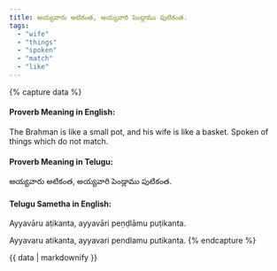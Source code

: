 ```yaml
---
title: అయ్యవారు అటికంత, అయ్యవారి పెండ్లాము పుటికంత.
tags:
  - "wife"
  - "things"
  - "spoken"
  - "match"
  - "like"
---
```


{% capture data %}
#### Proverb Meaning in English:
The Brahman is like a small pot, and his wife is like a basket.
Spoken of things which do not match.

#### Proverb Meaning in Telugu:
అయ్యవారు అటికంత, అయ్యవారి పెండ్లాము పుటికంత.

#### Telugu Sametha in English:
Ayyavāru aṭikanta, ayyavāri peṇḍlāmu puṭikanta.

Ayyavaru atikanta, ayyavari pendlamu putikanta.
{% endcapture %}

{{ data | markdownify }}

